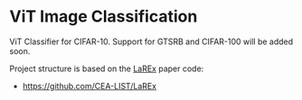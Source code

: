 # ViT Image Classification

ViT Classifier for CIFAR-10. Support for GTSRB and CIFAR-100 will be added soon.

Project structure is based on the [LaREx](https://fabioarnez.github.io/LaREx-website/) paper code:
- https://github.com/CEA-LIST/LaREx
